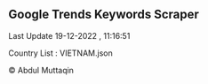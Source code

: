

## Google Trends Keywords Scraper 
 
Last Update 19-12-2022 , 11:16:51

Country List :
VIETNAM.json



© Abdul Muttaqin 
